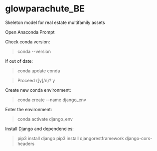 # glowparachute_BE
Skeleton model for real estate multifamily assets

Open Anaconda Prompt

Check conda version: 
> conda --version

If out of date:
> conda update conda

> Proceed ([y]/n)? y

Create new conda environment:
> conda create --name django_env

Enter the environment:
> conda activate django_env

Install Django and dependencies:
> pip3 install django
> pip3 install djangorestframework django-cors-headers

